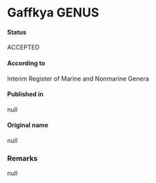 Gaffkya GENUS
=======

#### Status
ACCEPTED

#### According to
Interim Register of Marine and Nonmarine Genera

#### Published in
null

#### Original name
null

### Remarks
null